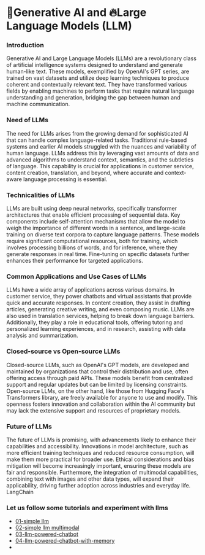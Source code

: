 # 🚀Generative AI and 🔥Large Language Models (LLM)

### Introduction

Generative AI and Large Language Models (LLMs) are a revolutionary class of artificial intelligence systems designed to understand and generate human-like text. These models, exemplified by OpenAI's GPT series, are trained on vast datasets and utilize deep learning techniques to produce coherent and contextually relevant text. They have transformed various fields by enabling machines to perform tasks that require natural language understanding and generation, bridging the gap between human and machine communication.

### Need of LLMs

The need for LLMs arises from the growing demand for sophisticated AI that can handle complex language-related tasks. Traditional rule-based systems and earlier AI models struggled with the nuances and variability of human language. LLMs address this by leveraging vast amounts of data and advanced algorithms to understand context, semantics, and the subtleties of language. This capability is crucial for applications in customer service, content creation, translation, and beyond, where accurate and context-aware language processing is essential.

### Technicalities of LLMs

LLMs are built using deep neural networks, specifically transformer architectures that enable efficient processing of sequential data. Key components include self-attention mechanisms that allow the model to weigh the importance of different words in a sentence, and large-scale training on diverse text corpora to capture language patterns. These models require significant computational resources, both for training, which involves processing billions of words, and for inference, where they generate responses in real time. Fine-tuning on specific datasets further enhances their performance for targeted applications.

### Common Applications and Use Cases of LLMs

LLMs have a wide array of applications across various domains. In customer service, they power chatbots and virtual assistants that provide quick and accurate responses. In content creation, they assist in drafting articles, generating creative writing, and even composing music. LLMs are also used in translation services, helping to break down language barriers. Additionally, they play a role in educational tools, offering tutoring and personalized learning experiences, and in research, assisting with data analysis and summarization.

### Closed-source vs Open-source LLMs

Closed-source LLMs, such as OpenAI's GPT models, are developed and maintained by organizations that control their distribution and use, often offering access through paid APIs. These models benefit from centralized support and regular updates but can be limited by licensing constraints. Open-source LLMs, on the other hand, like those from Hugging Face's Transformers library, are freely available for anyone to use and modify. This openness fosters innovation and collaboration within the AI community but may lack the extensive support and resources of proprietary models.

### Future of LLMs

The future of LLMs is promising, with advancements likely to enhance their capabilities and accessibility. Innovations in model architecture, such as more efficient training techniques and reduced resource consumption, will make them more practical for broader use. Ethical considerations and bias mitigation will become increasingly important, ensuring these models are fair and responsible. Furthermore, the integration of multimodal capabilities, combining text with images and other data types, will expand their applicability, driving further adoption across industries and everyday life.
LangChain

### Let us follow some tutorials and experiment with llms
- [01-simple llm](https://github.com/rahulbakshee/llm/blob/main/01-simple-llm.ipynb)
- [02-simple llm multimodal](https://github.com/rahulbakshee/llm/blob/main/02-simple-llm-multimodal.ipynb)
- [03-llm-powered-chatbot]()
- [04-llm-powered-chatbot-with-memory]()
- 
